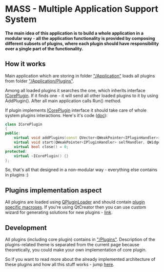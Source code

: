 # MASS - Multiple Application Support System

#### The main idea of this application is to build a whole application in a modular way - all the application functionality is provided by composing different subsets of plugins, where each plugin should have responsibility over a [s](https://en.wikipedia.org/wiki/Single_responsibility_principle)ingle part of the functionality.
## How it works
Main application which are storing in folder ["/Application"](/Application) loads all plugins from folder ["/Application/Plugins"](/Application/Plugins).

Among all loaded plugins it searches the one, which inherits interface [ICorePlugin](https://github.com/CurunirCingar/MASS/blob/master/Application/rootinterface.h). If it finds one - it will send all other loaded plugins to it by using AddPlugin(). After all main application calls Run() method.

If plugin implements [ICorePlugin](https://github.com/CurunirCingar/MASS/blob/master/Application/rootinterface.h) interface it should take care of whole system plugins interactions. Here's it's code ([doc](https://curunircingar.github.io/MASS/class_i_core_plugin.html)):
```cpp
class ICorePlugin
{
public:
    virtual void addPlugins(const QVector<QWeakPointer<IPluginHandler>> &pluginHandlers) = 0;
    virtual void start(QWeakPointer<IPluginHandler> selfHandler, QWidget *parentWidget) = 0;
    virtual bool close() = 0;
protected:
    virtual ~ICorePlugin() {}
};
```

So, that's all that designed in a non-modular way - everything else contains in plugins :)

## Plugins implementation aspect
All plugins are loaded using [QPluginLoader](http://doc.qt.io/qt-5/qpluginloader.html) and should contain [plugin specific macroses](http://doc.qt.io/qt-5/plugins-howto.html).
If you're using QtCreator then you can use custom wizard for generating solutions for new plugins - [link](https://github.com/CurunirCingar/MASS/tree/master/Docs/QtCreator%20wizard).

## Development
All plugins (including core plugin) contains in ["/Plugins"](/Plugins). Description of the plugins-related theme is separated from the current page because theoretically, you could make your own implementation of core plugin.

So if you want to read more about the already implemented architecture of these plugins and how all this stuff works - jump [here](/Plugins).
